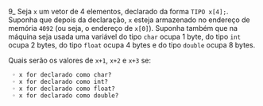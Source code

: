 9_ Seja `x` um vetor de 4 elementos, declarado da forma `TIPO x[4];`.
Suponha que depois da declaração, `x` esteja armazenado no endereço de memória `4092`
(ou seja, o endereço de `x[0]`). 
Suponha também que na máquina seja usada uma variável 
do tipo `char` ocupa 1 byte, 
do tipo `int` ocupa 2 bytes, 
do tipo `float` ocupa 4 bytes 
e do tipo `double` ocupa 8 bytes. 

Quais serão os valores de `x+1`, `x+2` e `x+3` se:
```
 ◦ x for declarado como char?
 ◦ x for declarado como int?
 ◦ x for declarado como float?
 ◦ x for declarado como double?
 ```
